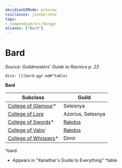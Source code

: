 ```yaml
---
obsidianUIMode: preview
cssclasses: json5e-note
tags:
- compendium/src/5e/ggr
aliases: ["Bard"]
---
```

# Bard
*Source: Guildmasters' Guide to Ravnica p. 23* 

`dice: [](bard-ggr.md#^table)`

**Bard**

| Subclass | Guild |
|----------|-------|
| [College of Glamour](bard-college-of-glamour-xge.md)* | Selesnya |
| [College of Lore](bard-college-of-lore.md) | Azorius, Selesnya |
| [College of Swords](bard-college-of-swords-xge.md)* | [Rakdos](b_rakdos-ggr.md) |
| [College of Valor](bard-college-of-valor.md) | [Rakdos](b_rakdos-ggr.md) |
| [College of Whispers](bard-college-of-whispers-xge.md)* | Dimir |
^bard

* Appears in "Xanathar's Guide to Everything"
^table